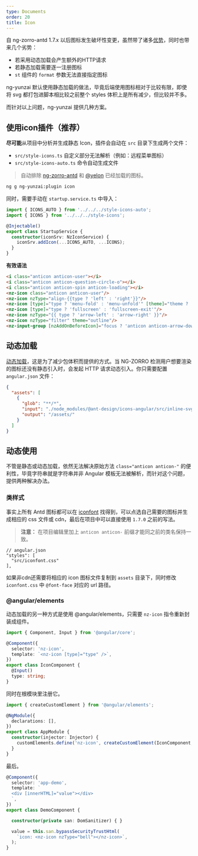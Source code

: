 ```yaml
---
type: Documents
order: 20
title: Icon
---
```


自 ng-zorro-antd 1.7.x 以后图标发生破坏性变更，虽然带了诸多[优势](https://ng.ant.design/components/icon/zh#svg-%E5%9B%BE%E6%A0%87)，同时也带来几个劣势：

- 若采用动态加载会产生额外的HTTP请求
- 若静态加载需要逐一注册图标
- `st` 组件的 `format` 参数无法直接指定图标

ng-yunzai 默认使用静态加载的做法，毕竟后端使用图标相对于比较有限，即使将 svg 都打包进脚本相比较之前整个 styles 体积上是所有减少，但比较并不多。

而针对以上问题，ng-yunzai 提供几种方案。

## 使用icon插件（推荐）

**尽可能**从项目中分析并生成静态 Icon，插件会自动在 `src` 目录下生成两个文件：

- `src/style-icons.ts` 自定义部分无法解析（例如：远程菜单图标）
- `src/style-icons-auto.ts` 命令自动生成文件

> 自动排除 [ng-zorro-antd](https://github.com/NG-ZORRO/ng-zorro-antd/blob/master/components/icon/nz-icon.service.ts#L6) 和 [@yelon](https://github.com/hbyunzai/yelon/blob/master/packages/theme/src/theme.module.ts#L33) 已经加载的图标。

```bash
ng g ng-yunzai:plugin icon
```

同时，需要手动在 `startup.service.ts` 中导入：

```ts
import { ICONS_AUTO } from '../../../style-icons-auto';
import { ICONS } from '../../../style-icons';

@Injectable()
export class StartupService {
  constructor(iconSrv: NzIconService) {
    iconSrv.addIcon(...ICONS_AUTO, ...ICONS);
  }
}
```

**有效语法**

```html
<i class="anticon anticon-user"></i>
<i class="anticon anticon-question-circle-o"></i>
<i class="anticon anticon-spin anticon-loading"></i>
<nz-icon class="anticon anticon-user"/>
<nz-icon nzType="align-{{type ? 'left' : 'right'}}"/>
<nz-icon [type]="type ? 'menu-fold' : 'menu-unfold'" [theme]="theme ? 'outline' : 'fill'"/>
<nz-icon [type]="type ? 'fullscreen' : 'fullscreen-exit'"/>
<nz-icon nzType="{{ type ? 'arrow-left' : 'arrow-right' }}"/>
<nz-icon nzType="filter" theme="outline"/>
<nz-input-group [nzAddOnBeforeIcon]="focus ? 'anticon anticon-arrow-down' : 'anticon anticon-search'"></nz-input-group>
```

## 动态加载

[动态加载](https://ng.ant.design/components/icon/zh#%E9%9D%99%E6%80%81%E5%8A%A0%E8%BD%BD%E4%B8%8E%E5%8A%A8%E6%80%81%E5%8A%A0%E8%BD%BD)，这是为了减少包体积而提供的方式。当 NG-ZORRO 检测用户想要渲染的图标还没有静态引入时，会发起 HTTP 请求动态引入。你只需要配置 `angular.json` 文件：

```json
{
  "assets": [
    {
      "glob": "**/*",
      "input": "./node_modules/@ant-design/icons-angular/src/inline-svg/",
      "output": "/assets/"
    }
  ]
}
```

## 动态使用

不管是静态或动态加载，依然无法解决原始方法 `class="anticon anticon-"` 的便利性，毕竟字符串就是字符串并非 Angular 模板无法被解析，而针对这个问题，提供两种解决办法。

### 类样式

事实上所有 Antd 图标都可以在 [iconfont](http://www.iconfont.cn/collections/detail?spm=a313x.7781069.1998910419.d9df05512&cid=9402) 找得到，可以点选自己需要的图标并生成相应的 css 文件或 cdn，最后在项目中可以直接使用 `1.7.0` 之前的写法。

> **注意：** 在项目编辑里加上 `anticon anticon-` 前缀才能同之前的类名保持一致。

```
// angular.json
"styles": [
  "src/iconfont.css"
],
```

如果非cdn还需要将相应的 icon 图标文件复制到 `assets` 目录下，同时修改 `iconfont.css` 中 `@font-face` 对应的 url 路径。

### @angular/elements

动态加载的另一种方式是使用 @angular/elements，只需要 `nz-icon` 指令重新封装成组件。

```ts
import { Component, Input } from '@angular/core';

@Component({
  selector: 'nz-icon',
  template: `<nz-icon [type]="type" />`,
})
export class IconComponent {
  @Input()
  type: string;
}
```

同时在根模块里注册它。

```ts
import { createCustomElement } from '@angular/elements';

@NgModule({
  declarations: [],
})
export class AppModule {
  constructor(injector: Injector) {
    customElements.define('nz-icon', createCustomElement(IconComponent, { injector }));
  }
}
```

最后。

```ts
@Component({
  selector: 'app-demo',
  template: `
  <div [innerHTML]="value"></div>
  `,
})
export class DemoComponent {

  constructor(private san: DomSanitizer) { }

  value = this.san.bypassSecurityTrustHtml(
    `icon: <nz-icon nzType="bell"></nz-icon>`,
  );
}
```

